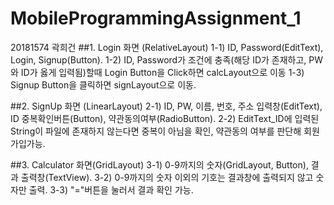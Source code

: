 # MobileProgrammingAssignment_1
20181574 곽희건
##1. Login 화면 (RelativeLayout)
1-1) ID, Password(EditText), Login, Signup(Button).
1-2) ID, Password가 조건에 충족(해당 ID가 존재하고, PW와 ID가 옳게 입력됨)할때 Login Button을 Click하면 calcLayout으로 이동
1-3) Signup Button을 클릭하면 signLayout으로 이동.

##2. SignUp 화면 (LinearLayout)
2-1) ID, PW, 이름, 번호, 주소 입력창(EditText), ID 중복확인버튼(Button), 약관동의여부(RadioButton).
2-2) EditText_ID에 입력된 String이 파일에 존재하지 않는다면 중복이 아님을 확인, 약관동의 여부를 판단해 회원가입가능.

##3. Calculator 화면(GridLayout)
3-1) 0-9까지의 숫자(GridLayout, Button), 결과 출력창(TextView).
3-2) 0-9까지의 숫자 이외의 기호는 결과창에 출력되지 않고 숫자만 출력.
3-3) "="버튼을 눌러서 결과 확인 가능.
